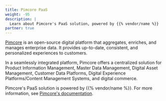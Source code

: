 ```yaml
---
title: Pimcore PaaS
weight: -95
description: |
  Learn about Pimcore's PaaS solution, powered by {{% vendor/name %}}
partner: true
---
```


[Pimcore](https://pimcore.com/) is an open-source digital platform that aggregates, enriches, and manages enterprise data.
It provides up-to-date, consistent, and personalized experiences to customers.

In a seamlessly integrated platform, Pimcore offers a centralized solution for Product Information Management, Master Data Management, Digital Asset Management, Customer Data Platforms, Digital Experience Platforms/Content Management Systems, and digital commerce.

Pimcore's PaaS solution is powered by {{% vendor/name %}}.
For more information, see [Pimcore's documentation](https://pimcore.com/docs/platform/next/Paas/).